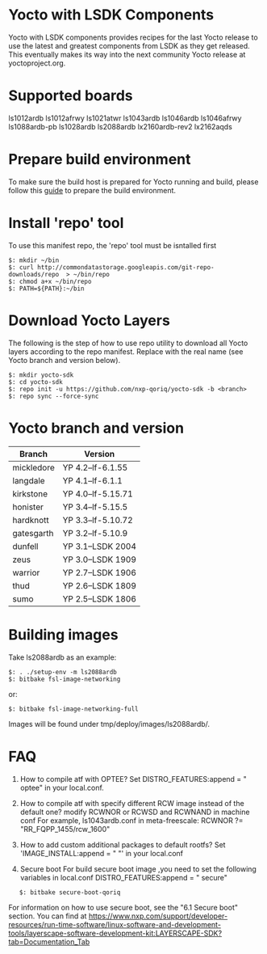 Yocto with LSDK Components
==========================
Yocto with LSDK components provides recipes for the last Yocto release to use the latest and greatest components from LSDK as they get released. This eventually makes its way into the next community Yocto release at yoctoproject.org.

Supported boards
================
ls1012ardb
ls1012afrwy
ls1021atwr
ls1043ardb
ls1046ardb
ls1046afrwy
ls1088ardb-pb
ls1028ardb
ls2088ardb
lx2160ardb-rev2
lx2162aqds

Prepare build environment
=========================
To make sure the build host is prepared for Yocto running and build, please follow this [guide](https://docs.yoctoproject.org/brief-yoctoprojectqs/index.html) to prepare the build environment. 


Install 'repo' tool
===================
To use this manifest repo, the 'repo' tool must be isntalled first
```
$: mkdir ~/bin
$: curl http://commondatastorage.googleapis.com/git-repo-downloads/repo  > ~/bin/repo
$: chmod a+x ~/bin/repo
$: PATH=${PATH}:~/bin
```

Download Yocto Layers
=====================
The following is the step of how to use repo utility to download all Yocto layers according to the repo manifest. Replace <branch> with the real name (see Yocto branch and version below).

```
$: mkdir yocto-sdk
$: cd yocto-sdk
$: repo init -u https://github.com/nxp-qoriq/yocto-sdk -b <branch>
$: repo sync --force-sync
```

Yocto branch and version
========================
| Branch      | Version          |
|-------------|------------------|
| mickledore  | YP 4.2–lf-6.1.55 |
| langdale    | YP 4.1–lf-6.1.1  |
| kirkstone   | YP 4.0–lf-5.15.71|
| honister    | YP 3.4–lf-5.15.5 |
| hardknott   | YP 3.3–lf-5.10.72|
| gatesgarth  | YP 3.2–lf-5.10.9 |
| dunfell     | YP 3.1–LSDK 2004 |
| zeus        | YP 3.0–LSDK 1909 |
| warrior     | YP 2.7–LSDK 1906 |
| thud        | YP 2.6–LSDK 1809 |
| sumo        | YP 2.5–LSDK 1806 |

Building images
===============
Take ls2088ardb as an example:
```
$: . ./setup-env -m ls2088ardb
$: bitbake fsl-image-networking
```
or:
```
$: bitbake fsl-image-networking-full
```
Images will be found under tmp/deploy/images/ls2088ardb/.


FAQ
====
1. How to compile atf with OPTEE?
   Set DISTRO_FEATURES:append = " optee" in your local.conf.

2. How to compile atf with specify different RCW image instead of the default one?
   modify  RCWNOR or RCWSD and RCWNAND in machine conf
   For example, ls1043ardb.conf in meta-freescale:
     RCWNOR ?= "RR_FQPP_1455/rcw_1600"

3. How to add custom additional packages to default rootfs?
   Set 'IMAGE_INSTALL:append = " <packages to be added>"' in your local.conf

4. Secure boot
   For build secure boot image ,you need to set the following variables in local.conf
   DISTRO_FEATURES:append = " secure"
```
   $: bitbake secure-boot-qoriq
```

   For information on how to use secure boot, see the "6.1 Secure boot" section.
   You can find at  https://www.nxp.com/support/developer-resources/run-time-software/linux-software-and-development-tools/layerscape-software-development-kit:LAYERSCAPE-SDK?tab=Documentation_Tab
